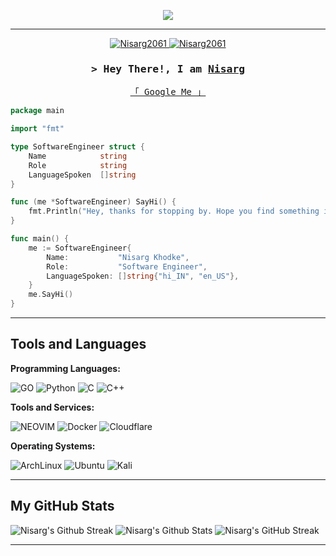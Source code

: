 <!-- Banner -->

<p align="center">
<img src="https://i.imgur.com/mz4ym1F.png" style="max-height:550px"/>
</p>

<hr />

<!-- Intro  -->

<p align="center">
 <a href="https://linkedin.com/in/nisargkhodke" target="_blank">
  <img src="https://img.shields.io/badge/LinkedIn-0077B5?style=for-the-badge&logo=linkedin&logoColor=white" alt="Nisarg2061"/>
 </a>
 <a href="https://www.instagram.com/nisarg_2061/" target="_blank">
  <img src="https://img.shields.io/badge/Instagram-fe4164?style=for-the-badge&logo=instagram&logoColor=white" alt="Nisarg2061" />
 </a> 
</p>

<h3 align="center">
        <samp>&gt; Hey There!, I am <b><a target="_blank" href="#">Nisarg</a></b>
        </samp>
</h3>

<p align="center"> 
  <samp>
    <a href="https://www.google.com/search?q=Nisarg+Khodke">「 Google Me 」</a>
    <br>
  </samp>
</p>

<!-- Coded Intro -->

```go
package main

import "fmt"

type SoftwareEngineer struct {
    Name            string
    Role            string
    LanguageSpoken  []string
}

func (me *SoftwareEngineer) SayHi() {
    fmt.Println("Hey, thanks for stopping by. Hope you find something interesting.")
}

func main() {
    me := SoftwareEngineer{
        Name:           "Nisarg Khodke",
        Role:           "Software Engineer",
        LanguageSpoken: []string{"hi_IN", "en_US"},
    }
    me.SayHi()
}
```

<hr/>

<!-- Tools/Tech Stack  -->

## Tools and Languages 

**Programming Languages:**

![GO](https://img.shields.io/badge/Go-00ADD8?style=for-the-badge&logo=go&logoColor=white)
![Python](https://img.shields.io/badge/Python-3776AB?style=for-the-badge&logo=python&logoColor=white)
![C](https://img.shields.io/badge/C-00599C?style=for-the-badge&logo=c&logoColor=white)
![C++](https://img.shields.io/badge/C%2B%2B-00599C?style=for-the-badge&logo=c%2B%2B&logoColor=white)

**Tools and Services:**

![NEOVIM](https://img.shields.io/badge/NeoVim-%2357A143.svg?&style=for-the-badge&logo=neovim&logoColor=white)
![Docker](https://img.shields.io/badge/docker-%230db7ed.svg?style=for-the-badge&logo=docker&logoColor=white)
![Cloudflare](https://img.shields.io/badge/Cloudflare-F38020?style=for-the-badge&logo=Cloudflare&logoColor=white)

**Operating Systems:**

![ArchLinux](https://img.shields.io/badge/Arch_Linux-1793D1?style=for-the-badge&logo=arch-linux&logoColor=white)
![Ubuntu](https://img.shields.io/badge/Ubuntu-E95420?style=for-the-badge&logo=ubuntu&logoColor=white)
![Kali](https://img.shields.io/badge/Kali-268BEE?style=for-the-badge&logo=kalilinux&logoColor=white)
<hr/>

<!-- Stats  -->

## My GitHub Stats
![Nisarg's Github Streak](https://streak-stats.demolab.com?user=Nisarg2061&theme=tokyonight&hide_border=true&card_width=200&hide_total_contributions=true&hide_longest_streak=true)
![Nisarg's Github Stats](https://github-readme-stats.vercel.app/api?username=Nisarg2061&show_icons=true&theme=tokyonight&hide_border=true)
![Nisarg's GitHub Streak](https://github-readme-streak-stats.herokuapp.com?user=Nisarg2061&theme=tokyonight&hide_border=true&card_width=200&hide_current_streak=true&hide_longest_streak=true)

<hr />    
